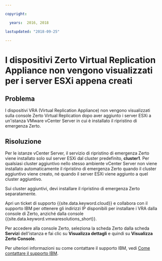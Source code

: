 ```yaml
---

copyright:

  years:  2016, 2018

lastupdated: "2018-09-25"

---
```


# I dispositivi Zerto Virtual Replication Appliance non vengono visualizzati per i server ESXi appena creati

## Problema
I dispositivi VRA (Virtual Replication Appliance) non vengono visualizzati sulla console Zerto Virtual Replication dopo aver aggiunto i server ESXi a un'istanza VMware vCenter Server in cui è installato il ripristino di emergenza Zerto.

## Risoluzione
Per le istanze vCenter Server, il servizio di ripristino di emergenza Zerto viene installato solo sul server ESXi dal cluster predefinito, **cluster1**. Per qualsiasi cluster aggiuntivo nello stesso ambiente vCenter Server non viene installato automaticamente il ripristino di emergenza Zerto quando il cluster aggiuntivo viene creato, né quando il server ESXi viene aggiunto a quel cluster aggiuntivo.

Sui cluster aggiuntivi, devi installare il ripristino di emergenza Zerto separatamente.

Apri un ticket di supporto {{site.data.keyword.cloud}} e collabora con il supporto IBM per ottenere gli indirizzi IP disponibili per installare i VRA dalla console di Zerto, anziché dalla console {{site.data.keyword.vmwaresolutions_short}}.

Per accedere alla console Zerto, seleziona la scheda Zerto dalla scheda **Servizi** dell'istanza e fai clic su **Visualizza dettagli** e quindi su **Visualizza Zerto Console**.

Per ulteriori informazioni su come contattare il supporto IBM, vedi [Come contattare il supporto IBM](trbl_support.html).
